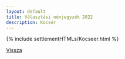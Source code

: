 ```yaml
---
layout: default
title: Választási névjegyzék 2022
description: Kocsér
---
```


{% include settlementHTMLs/Kocseer.html %}

[Vissza](./)